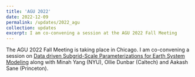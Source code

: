 ```yaml
---
title: 'AGU 2022'
date: 2022-12-09
permalink: /updates/2022_agu
collection: updates
excerpt: I am co-convening a session at the AGU 2022 Fall Meeting 
---
```


The AGU 2022 Fall Meeting is taking place in Chicago. I am co-convening a session on [Data driven Subgrid-Scale Parameterizations for Earth System Modeling](https://agu.confex.com/agu/fm22/meetingapp.cgi/Session/169029) along with Minah Yang (NYU), Ollie Dunbar (Caltech) and Aakash Sane (Princeton). 

